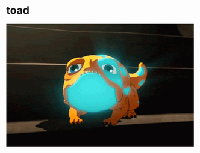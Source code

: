 # toad

![bait](https://github.com/jinnycho/toad/blob/main/assets/bait-smile-dragon-prince-bait.gif)